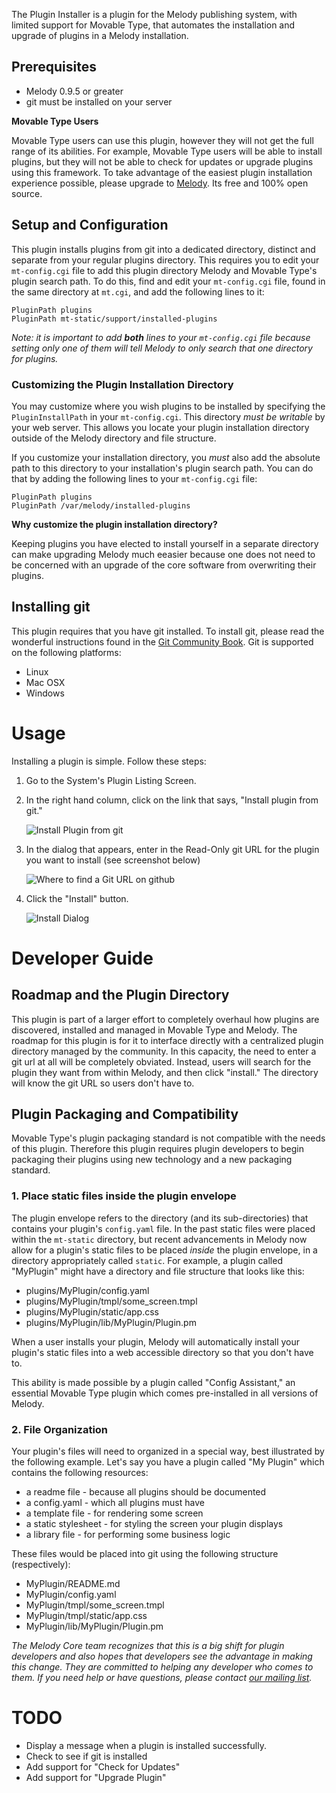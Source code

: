 The Plugin Installer is a plugin for the Melody publishing system, with limited support for Movable Type, that automates the installation and upgrade of plugins in a Melody installation.

## Prerequisites

* Melody 0.9.5 or greater
* git must be installed on your server

**Movable Type Users**

Movable Type users can use this plugin, however they will not get the full range of its abilities. For example, Movable Type users will be able to install plugins, but they will not be able to check for updates or upgrade plugins using this framework. To take advantage of the easiest plugin installation experience possible, please upgrade to [Melody](http://openmelody.org). Its free and 100% open source.

## Setup and Configuration

This plugin installs plugins from git into a dedicated directory, distinct and separate from your regular plugins directory. This requires you to edit your `mt-config.cgi` file to add this plugin directory Melody and Movable Type's plugin search path. To do this, find and edit your `mt-config.cgi` file, found in the same directory at `mt.cgi`, and add the following lines to it:

    PluginPath plugins
    PluginPath mt-static/support/installed-plugins

*Note: it is important to add **both** lines to your `mt-config.cgi` file because setting only one of them will tell Melody to only search that one directory for plugins.*

### Customizing the Plugin Installation Directory

You may customize where you wish plugins to be installed by specifying the `PluginInstallPath` in your `mt-config.cgi`. This directory *must be writable* by your web server. This allows you locate your plugin installation directory outside of the Melody directory and file structure. 

If you customize your installation directory, you *must* also add the absolute path to this directory to your installation's plugin search path. You can do that by adding the following lines to your `mt-config.cgi` file:

    PluginPath plugins
    PluginPath /var/melody/installed-plugins

**Why customize the plugin installation directory?**

Keeping plugins you have elected to install yourself in a separate directory can make upgrading Melody much eeasier because one does not need to be concerned with an upgrade of the core software from overwriting their plugins.

## Installing git

This plugin requires that you have git installed. To install git, please read the wonderful instructions found in the [Git Community Book](http://book.git-scm.com/2_installing_git.html). Git is supported on the following platforms:

* Linux
* Mac OSX
* Windows

# Usage

Installing a plugin is simple. Follow these steps:

1. Go to the System's Plugin Listing Screen.

2. In the right hand column, click on the link that says, "Install plugin from git."

    ![Install Plugin from git](http://img.skitch.com/20100506-b29xmxnrx1e8gy4kyk9ikawk8i.jpg)

3. In the dialog that appears, enter in the Read-Only git URL for the plugin you want to install (see screenshot below)

    ![Where to find a Git URL on github](http://img.skitch.com/20100506-kbpb1fru6tya9jesjc3ixsbg.jpg)

4. Click the "Install" button.

    ![Install Dialog](http://img.skitch.com/20100506-k8theabtf51af3jgf22m6a6f23.jpg)

# Developer Guide

## Roadmap and the Plugin Directory

This plugin is part of a larger effort to completely overhaul how plugins are discovered, installed and managed in Movable Type and Melody. The roadmap for this plugin is for it to interface directly with a centralized plugin directory managed by the community. In this capacity, the need to enter a git url at all will be completely obviated. Instead, users will search for the plugin they want from within Melody, and then click "install." The directory will know the git URL so users don't have to.

## Plugin Packaging and Compatibility

Movable Type's plugin packaging standard is not compatible with the needs of this plugin. Therefore this plugin requires plugin developers to begin packaging their plugins using new technology and a new packaging standard. 

### 1. Place static files inside the plugin envelope

The plugin envelope refers to the directory (and its sub-directories) that contains your plugin's `config.yaml` file. In the past static files were placed within the `mt-static` directory, but recent advancements in Melody now allow for a plugin's static files to be placed *inside* the plugin envelope, in a directory appropriately called `static`. For example, a plugin called "MyPlugin" might have a directory and file structure that looks like this:

* plugins/MyPlugin/config.yaml
* plugins/MyPlugin/tmpl/some_screen.tmpl
* plugins/MyPlugin/static/app.css
* plugins/MyPlugin/lib/MyPlugin/Plugin.pm

When a user installs your plugin, Melody will automatically install your plugin's static files into a web accessible directory so that you don't have to. 

This ability is made possible by a plugin called "Config Assistant," an essential Movable Type plugin which comes pre-installed in all versions of Melody.

### 2. File Organization

Your plugin's files will need to organized in a special way, best illustrated by the following example. Let's say you have a plugin called "My Plugin" which contains the following resources:

* a readme file - because all plugins should be documented
* a config.yaml - which all plugins must have
* a template file - for rendering some screen
* a static stylesheet - for styling the screen your plugin displays
* a library file - for performing some business logic

These files would be placed into git using the following structure (respectively):

* MyPlugin/README.md
* MyPlugin/config.yaml
* MyPlugin/tmpl/some_screen.tmpl
* MyPlugin/tmpl/static/app.css
* MyPlugin/lib/MyPlugin/Plugin.pm

*The Melody Core team recognizes that this is a big shift for plugin developers and also hopes that developers see the advantage in making this change. They are committed to helping any developer who comes to them. If you need help or have questions, please contact [our mailing list](http://groups.google.com/group/openmelody).*

# TODO

* Display a message when a plugin is installed successfully.
* Check to see if git is installed
* Add support for "Check for Updates"
* Add support for "Upgrade Plugin"